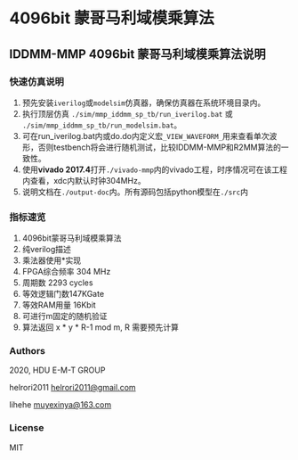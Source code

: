 # 4096bit 蒙哥马利域模乘算法 

## IDDMM-MMP 4096bit 蒙哥马利域模乘算法说明

### 快速仿真说明

1. 预先安装```iverilog```或```modelsim```仿真器，确保仿真器在系统环境目录内。
1. 执行顶层仿真 ```./sim/mmp_iddmm_sp_tb/run_iverilog.bat``` 或 ```./sim/mmp_iddmm_sp_tb/run_modelsim.bat```。
1. 可在run_iverilog.bat内或do.do内定义宏```_VIEW_WAVEFORM_```用来查看单次波形，否则testbench将会进行随机测试，比较IDDMM-MMP和R2MM算法的一致性。
1. 使用**vivado 2017.4**打开```./vivado-mmp```内的vivado工程，时序情况可在该工程内查看，xdc内默认时钟304MHz。
1. 说明文档在```./output-doc```内。所有源码包括python模型在```./src```内

### 指标速览

1. 4096bit蒙哥马利域模乘算法
1. 纯verilog描述
1. 乘法器使用*实现
1. FPGA综合频率 304 MHz
1. 周期数 2293 cycles
1. 等效逻辑门数147KGate
1. 等效RAM用量 16Kbit
1. 可进行m固定的随机验证
1. 算法返回 x * y * R-1 mod m, R 需要预先计算

### Authors

2020, HDU E-M-T GROUP 

helrori2011 helrori2011@gmail.com 

lihehe muyexinya@163.com

### License

MIT
